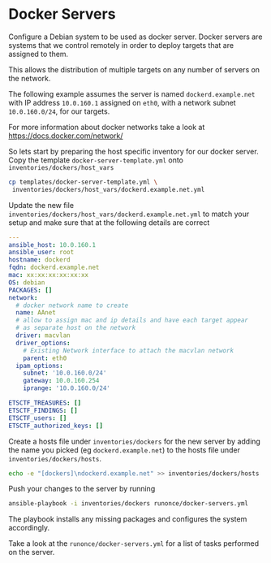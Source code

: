 # Docker Servers
Configure a Debian system to be used as docker server. Docker servers are
systems that we control remotely in order to deploy targets that are assigned
to them.

This allows the distribution of multiple targets on any number of servers on
the network.

The following example assumes the server is named `dockerd.example.net` with IP
address `10.0.160.1` assigned on `eth0`, with a network subnet `10.0.160.0/24`, for
our targets.

For more information about docker networks take a look at https://docs.docker.com/network/

So lets start by preparing the host specific inventory for our docker server.
Copy the template `docker-server-template.yml` onto `inventories/dockers/host_vars`

```sh
cp templates/docker-server-template.yml \
 inventories/dockers/host_vars/dockerd.example.net.yml
```

Update the new file `inventories/dockers/host_vars/dockerd.example.net.yml` to
match your setup and make sure that at the following details are correct

```yml
---
ansible_host: 10.0.160.1
ansible_user: root
hostname: dockerd
fqdn: dockerd.example.net
mac: xx:xx:xx:xx:xx:xx
OS: debian
PACKAGES: []
network:
  # docker network name to create
  name: AAnet
  # allow to assign mac and ip details and have each target appear
  # as separate host on the network
  driver: macvlan
  driver_options:
    # Existing Network interface to attach the macvlan network
    parent: eth0
  ipam_options:
    subnet: '10.0.160.0/24'
    gateway: 10.0.160.254
    iprange: '10.0.160.0/24'

ETSCTF_TREASURES: []
ETSCTF_FINDINGS: []
ETSCTF_users: []
ETSCTF_authorized_keys: []
```

Create a hosts file under `inventories/dockers` for the new server by adding the name you picked (eg `dockerd.example.net`) to the hosts file under `inventories/dockers/hosts`.

```sh
echo -e "[dockers]\ndockerd.example.net" >> inventories/dockers/hosts
```


Push your changes to the server by running
```sh
ansible-playbook -i inventories/dockers runonce/docker-servers.yml
```

The playbook installs any missing packages and configures the system
accordingly.

Take a look at the `runonce/docker-servers.yml` for a list of tasks performed
on the server.
